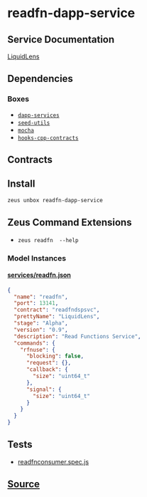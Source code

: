 
readfn-dapp-service
====================






## Service Documentation
[LiquidLens](../../services/readfn-service.md)
## Dependencies
### Boxes
* [`dapp-services`](dapp-services.md)
* [`seed-utils`](seed-utils.md)
* [`mocha`](mocha.md)
* [`hooks-cpp-contracts`](hooks-cpp-contracts.md)



## Contracts

## Install
```bash
zeus unbox readfn-dapp-service
```



## Zeus Command Extensions
* ```zeus readfn  --help```





### Model Instances
#### [services/readfn.json](https://github.com/liquidapps-io/zeus-sdk/tree/master/boxes/groups/services/readfn-dapp-service/models/dapp-services/readfn.json)
```json
{
  "name": "readfn",
  "port": 13141,
  "contract": "readfndspsvc",
  "prettyName": "LiquidLens",
  "stage": "Alpha",
  "version": "0.9",
  "description": "Read Functions Service",
  "commands": {
    "rfnuse": {
      "blocking": false,
      "request": {},
      "callback": {
        "size": "uint64_t"
      },
      "signal": {
        "size": "uint64_t"
      }
    }
  }
}
```
## Tests 
* [readfnconsumer.spec.js](https://github.com/liquidapps-io/zeus-sdk/tree/master/boxes/groups/services/readfn-dapp-service/test/readfnconsumer.spec.js)
## [Source](https://github.com/liquidapps-io/zeus-sdk/tree/master/boxes/groups/services/readfn-dapp-service)